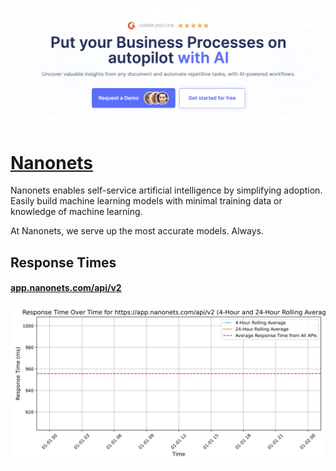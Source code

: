 [![Visit Nanonets](imagePreview.png)](https://nanonets.com)

# [Nanonets](https://nanonets.com)

Nanonets enables self-service artificial intelligence by simplifying adoption. Easily build machine learning models with minimal training data or knowledge of machine learning.

At Nanonets, we serve up the most accurate models. Always.

## Response Times

#### [app.nanonets.com/api/v2](https://app.nanonets.com/api/v2)

![app.nanonets.com/api/v2](response-time-charts/6170702e6e616e6f6e6574732e636f6d2f6170692f7632.svg)
